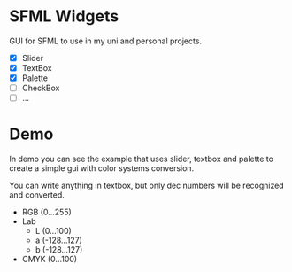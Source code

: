 # SFML Widgets

GUI for SFML to use in my uni and personal projects.

- [x] Slider
- [x] TextBox
- [x] Palette
- [ ] CheckBox
- [ ] ...

# Demo

In demo you can see the example that uses slider, textbox
and palette to create a simple gui with color systems conversion.

You can write anything in textbox, but only dec numbers will be recognized and converted. 

* RGB (0...255)
* Lab
    * L (0...100)
    * a (-128...127)
    * b (-128...127)
* CMYK (0...100)    
